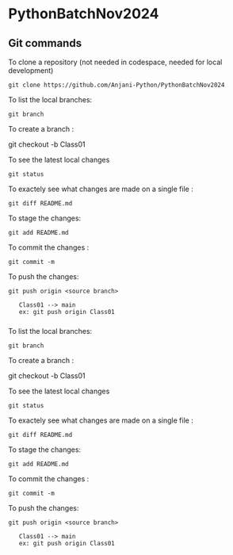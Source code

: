 # PythonBatchNov2024

## Git commands
To clone a repository (not needed in codespace, needed for local development)
    
    git clone https://github.com/Anjani-Python/PythonBatchNov2024

To list the local branches:

    git branch

 To create a branch :

 git checkout -b Class01

 To see the latest local changes

    git status

To exactely see what changes are made on a single file :

    git diff README.md

To stage the changes:

    git add README.md

To commit the changes :

    git commit -m 


To push the changes:

    git push origin <source branch>

       Class01 --> main
       ex: git push origin Class01   
###
To list the local branches:

    git branch

 To create a branch :

 git checkout -b Class01

 To see the latest local changes

    git status

To exactely see what changes are made on a single file :

    git diff README.md

To stage the changes:

    git add README.md

To commit the changes :

    git commit -m 
    

To push the changes:

    git push origin <source branch>

       Class01 --> main
       ex: git push origin Class01 